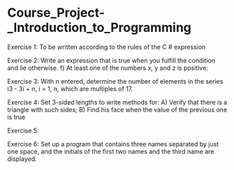# Course_Project-_Introduction_to_Programming
Exercise 1:
To be written according to the rules of the C # expression

Exercise 2:
Write an expression that is true when you fulfill the condition and lie otherwise.
f) At least one of the numbers x, y and z is positive:

Exercise 3:
With n entered, determine the number of elements in the series i3 - 3i + n, i = 1, n, which are multiples of 17.

Exercise 4:
Set 3-sided lengths to write methods for:
A) Verify that there is a triangle with such sides;
B) Find his face when the value of the previous one is true

Exercise 5:


Exercise 6:
Set up a program that contains three names separated by just one space, and the initials of the first two names and the third name are displayed.
